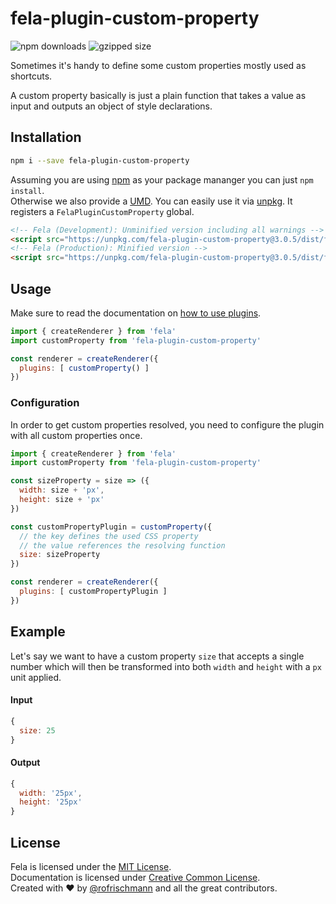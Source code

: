 # fela-plugin-custom-property


<img alt="npm downloads" src="https://img.shields.io/npm/dm/fela-plugin-custom-property.svg">
<img alt="gzipped size" src="https://img.shields.io/badge/gzipped-0.42kb-brightgreen.svg">

Sometimes it's handy to define some custom properties mostly used as shortcuts.

A custom property basically is just a plain function that takes a value as input and outputs an object of style declarations.

## Installation
```sh
npm i --save fela-plugin-custom-property
```
Assuming you are using [npm](https://www.npmjs.com) as your package mananger you can just `npm install`.<br>
Otherwise we also provide a [UMD](https://github.com/umdjs/umd). You can easily use it via [unpkg](https://unpkg.com/). It registers a `FelaPluginCustomProperty` global.
```HTML
<!-- Fela (Development): Unminified version including all warnings -->
<script src="https://unpkg.com/fela-plugin-custom-property@3.0.5/dist/fela-plugin-custom-property.js"></script>
<!-- Fela (Production): Minified version -->
<script src="https://unpkg.com/fela-plugin-custom-property@3.0.5/dist/fela-plugin-custom-property.min.js"></script>
```

## Usage
Make sure to read the documentation on [how to use plugins](http://fela.js.org/docs/advanced/Plugins.html).

```javascript
import { createRenderer } from 'fela'
import customProperty from 'fela-plugin-custom-property'

const renderer = createRenderer({
  plugins: [ customProperty() ]
})
```

### Configuration
In order to get custom properties resolved, you need to configure the plugin with all custom properties once.

```javascript
import { createRenderer } from 'fela'
import customProperty from 'fela-plugin-custom-property'

const sizeProperty = size => ({
  width: size + 'px',
  height: size + 'px'
})

const customPropertyPlugin = customProperty({
  // the key defines the used CSS property
  // the value references the resolving function
  size: sizeProperty
})

const renderer = createRenderer({
  plugins: [ customPropertyPlugin ]
})
```

## Example
Let's say we want to have a custom property `size` that accepts a single number which will then be transformed into both `width` and `height` with a `px` unit applied.

#### Input
```javascript
{
  size: 25
}
```
#### Output
```javascript
{
  width: '25px',
  height: '25px'
}
```

## License
Fela is licensed under the [MIT License](http://opensource.org/licenses/MIT).<br>
Documentation is licensed under [Creative Common License](http://creativecommons.org/licenses/by/4.0/).<br>
Created with ♥ by [@rofrischmann](http://rofrischmann.de) and all the great contributors.
